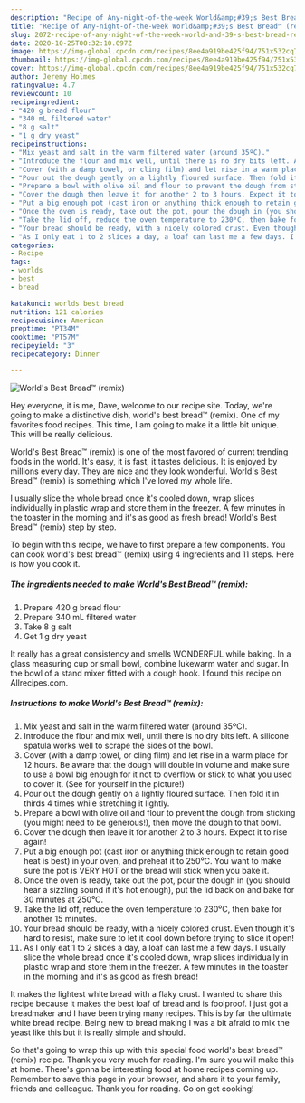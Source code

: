 ```yaml
---
description: "Recipe of Any-night-of-the-week World&amp;#39;s Best Bread™ (remix)"
title: "Recipe of Any-night-of-the-week World&amp;#39;s Best Bread™ (remix)"
slug: 2072-recipe-of-any-night-of-the-week-world-and-39-s-best-bread-remix
date: 2020-10-25T00:32:10.097Z
image: https://img-global.cpcdn.com/recipes/8ee4a919be425f94/751x532cq70/worlds-best-bread™-remix-recipe-main-photo.jpg
thumbnail: https://img-global.cpcdn.com/recipes/8ee4a919be425f94/751x532cq70/worlds-best-bread™-remix-recipe-main-photo.jpg
cover: https://img-global.cpcdn.com/recipes/8ee4a919be425f94/751x532cq70/worlds-best-bread™-remix-recipe-main-photo.jpg
author: Jeremy Holmes
ratingvalue: 4.7
reviewcount: 10
recipeingredient:
- "420 g bread flour"
- "340 mL filtered water"
- "8 g salt"
- "1 g dry yeast"
recipeinstructions:
- "Mix yeast and salt in the warm filtered water (around 35ºC)."
- "Introduce the flour and mix well, until there is no dry bits left. A silicone spatula works well to scrape the sides of the bowl."
- "Cover (with a damp towel, or cling film) and let rise in a warm place for 12 hours. Be aware that the dough will double in volume and make sure to use a bowl big enough for it not to overflow or stick to what you used to cover it. (See for yourself in the picture!)"
- "Pour out the dough gently on a lightly floured surface. Then fold it in thirds 4 times while stretching it lightly."
- "Prepare a bowl with olive oil and flour to prevent the dough from sticking (you might need to be generous!), then move the dough to that bowl."
- "Cover the dough then leave it for another 2 to 3 hours. Expect it to rise again!"
- "Put a big enough pot (cast iron or anything thick enough to retain good heat is best) in your oven, and preheat it to 250⁰C. You want to make sure the pot is VERY HOT or the bread will stick when you bake it."
- "Once the oven is ready, take out the pot, pour the dough in (you should hear a sizzling sound if it&#39;s hot enough), put the lid back on and bake for 30 minutes at 250⁰C."
- "Take the lid off, reduce the oven temperature to 230⁰C, then bake for another 15 minutes."
- "Your bread should be ready, with a nicely colored crust. Even though it&#39;s hard to resist, make sure to let it cool down before trying to slice it open!"
- "As I only eat 1 to 2 slices a day, a loaf can last me a few days. I usually slice the whole bread once it&#39;s cooled down, wrap slices individually in plastic wrap and store them in the freezer. A few minutes in the toaster in the morning and it&#39;s as good as fresh bread!"
categories:
- Recipe
tags:
- worlds
- best
- bread

katakunci: worlds best bread 
nutrition: 121 calories
recipecuisine: American
preptime: "PT34M"
cooktime: "PT57M"
recipeyield: "3"
recipecategory: Dinner

---
```



![World&#39;s Best Bread™ (remix)](https://img-global.cpcdn.com/recipes/8ee4a919be425f94/751x532cq70/worlds-best-bread™-remix-recipe-main-photo.jpg)

Hey everyone, it is me, Dave, welcome to our recipe site. Today, we're going to make a distinctive dish, world&#39;s best bread™ (remix). One of my favorites food recipes. This time, I am going to make it a little bit unique. This will be really delicious.

World&#39;s Best Bread™ (remix) is one of the most favored of current trending foods in the world. It's easy, it is fast, it tastes delicious. It is enjoyed by millions every day. They are nice and they look wonderful. World&#39;s Best Bread™ (remix) is something which I've loved my whole life.

I usually slice the whole bread once it&#39;s cooled down, wrap slices individually in plastic wrap and store them in the freezer. A few minutes in the toaster in the morning and it&#39;s as good as fresh bread! World&#39;s Best Bread™ (remix) step by step.


To begin with this recipe, we have to first prepare a few components. You can cook world&#39;s best bread™ (remix) using 4 ingredients and 11 steps. Here is how you cook it.

<!--inarticleads1-->

##### The ingredients needed to make World&#39;s Best Bread™ (remix):

1. Prepare 420 g bread flour
1. Prepare 340 mL filtered water
1. Take 8 g salt
1. Get 1 g dry yeast


It really has a great consistency and smells WONDERFUL while baking. In a glass measuring cup or small bowl, combine lukewarm water and sugar. In the bowl of a stand mixer fitted with a dough hook. I found this recipe on Allrecipes.com. 

<!--inarticleads2-->

##### Instructions to make World&#39;s Best Bread™ (remix):

1. Mix yeast and salt in the warm filtered water (around 35ºC).
1. Introduce the flour and mix well, until there is no dry bits left. A silicone spatula works well to scrape the sides of the bowl.
1. Cover (with a damp towel, or cling film) and let rise in a warm place for 12 hours. Be aware that the dough will double in volume and make sure to use a bowl big enough for it not to overflow or stick to what you used to cover it. (See for yourself in the picture!)
1. Pour out the dough gently on a lightly floured surface. Then fold it in thirds 4 times while stretching it lightly.
1. Prepare a bowl with olive oil and flour to prevent the dough from sticking (you might need to be generous!), then move the dough to that bowl.
1. Cover the dough then leave it for another 2 to 3 hours. Expect it to rise again!
1. Put a big enough pot (cast iron or anything thick enough to retain good heat is best) in your oven, and preheat it to 250⁰C. You want to make sure the pot is VERY HOT or the bread will stick when you bake it.
1. Once the oven is ready, take out the pot, pour the dough in (you should hear a sizzling sound if it&#39;s hot enough), put the lid back on and bake for 30 minutes at 250⁰C.
1. Take the lid off, reduce the oven temperature to 230⁰C, then bake for another 15 minutes.
1. Your bread should be ready, with a nicely colored crust. Even though it&#39;s hard to resist, make sure to let it cool down before trying to slice it open!
1. As I only eat 1 to 2 slices a day, a loaf can last me a few days. I usually slice the whole bread once it&#39;s cooled down, wrap slices individually in plastic wrap and store them in the freezer. A few minutes in the toaster in the morning and it&#39;s as good as fresh bread!


It makes the lightest white bread with a flaky crust. I wanted to share this recipe because it makes the best loaf of bread and is foolproof. I just got a breadmaker and I have been trying many recipes. This is by far the ultimate white bread recipe. Being new to bread making I was a bit afraid to mix the yeast like this but it is really simple and should. 

So that's going to wrap this up with this special food world&#39;s best bread™ (remix) recipe. Thank you very much for reading. I'm sure you will make this at home. There's gonna be interesting food at home recipes coming up. Remember to save this page in your browser, and share it to your family, friends and colleague. Thank you for reading. Go on get cooking!
